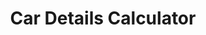 ---
# head
title: 'Car Details Calculator'
description: 'Calculator for vehicle monthly lease and payment'

# site
social: {
  facebookUrl: 'https://www.facebook.com/someurl',
  twitterUrl: 'https://www.twitter.com/someUrl',
  youtubeUrl: 'https://www.youtube.com/someUrl',
  instagramUrl: 'https://www.instagram.com/someUrl',
  linkedInUrl: 'https://www.linkedIn.com/someUrl',
}

# disclaimer
disclaimer: {
  logo: '../imag/logo-footer.svg',
  madeBy: 'Automotive dealer website by 3-2-1 Ignition',
  copyright: '2018-2019  3-2-1 Ignition, LCC'
}

# footer
footer: {
  address: '92 35 Granville St,Fairfield, CT 06824',
  phone: '839-123-111',
  email: 'info@dealership.com',
  menuItems: [
    { text: 'Home', url: '/' },
    { text: 'Find a car', url: '/search' },
    { text: 'Get pre-approval', url: 'pre-approval' },
    { text: 'Sell your car', url: 'sell-car' },
    { text: 'Services', url: '#' },
    { text: 'Terms &amp; conditions', url: '#' },
  ],
}

# header
header: {
  #assets
  logoUrl: '../imag/snl-logo.png',
  brandUrl: '',
  # mobile buttons
  mobileButtons: [
    { text: 'SALES', url: '/sell-car' },
    { text: 'SERVICES', url: '#' },
    { text: 'DIRECTION', url: '#' },
  ],
  #slides
  slides: ['/imag/carro.jpg', '/imag/carro.jpg', '/imag/carro.jpg'],
  # top-bar
  address: '101 SW Grady Way, Renton, WA 98057',
  phone: '839-123-111',
  schedule: 'Open today! 8:00 AM - 6:00 PM',
  # menu items
  menuItems: [
    { text: 'Find your next car', url: '#!', subItems: [
        { text: 'All inventory', url: '/search'},
        { text: 'All new', url: '#', subItems: [
            { text: 'All inventory', url: '/search'},
            { text: 'By body type', url: '/bodytype-search'},
        ]},
        { text: 'All Pre-owned', url: '#', subItems: [
          { text: 'All inventory', url: '/search'},
          { text: 'By body type', url: '/bodytype-search'},
          { text: 'Under $15,000', url: '#'},
        ]},
        { text: 'Commercial', url: '#'},
    ]},
    { text: 'Finance your car', url: '#', selected: true, subItems: [
      { text: 'Get pre-approved', url: '/pre-approved'},
      { text: 'Car loan calculator', url: '/calculator'},
    ]},
    { text: 'Sell your car', url: '#', subItems: [
      { text: 'We''ll buy your car', url: '/sell-car'},
      { text: 'Get trade-in value', url: '/prepare'},
    ]}, 
  ],
  # search input
  searchPlaceholder: 'Find your next car',
}

# get-in-touch
getInTouch: {
  title: 'Get in touch',
  address: '92 35 Grandville St, Fairfield, CT 06824',
  phone: '839-123-111',
  email: 'service@dealership.com',
  servicesPhone: '839-123-111',
  servicesEmail: 'service@dealership.com',
  openingWeekDays: '10:00 - 22:00',
  openingSaturdays: '09:00 - 23:00',
  openingSundays: '10:00 - 22:00'
}

#footer
footerContact: {
  mobileElements: [
    { name: 'Car payment calculator', url: '/calculator' },
    { name: 'Find a car', url: '/search' },
    { name: 'Get pre-approved', url: '/pre-approved' },
    { name: 'Sell your car', url: '/sell-car' },
    { name: 'Terms & conditions', url: '#!' },
  ],
  rowOne: {
    title: 'Links',
    elements: [
      { name: 'Home', link: '/' },
      { name: 'Sell your car', link: '/sell-car' },
      { name: 'Find a car', link: '/search' },
      { name: 'Services', link: '#!' },
      { name: 'Get pre-approval', link: '/pre-approved' },
      { name: 'Terms & Conditions', link: '#!' }
    ]
  },
  rowTwo: {
    title: 'Contacts',
    phone: '839-923-111',
    email: 'info@dealership.com',
    location: '920 S.W. Grady Way, Renton, WA, 98057',
    mapsUrl: 'https://goo.gl/maps/9p6DrwbY29k'
  },
  rowThree: {
    title: 'Stay Updated',
    inputPlaceholder: 'Your email address',
  }
}

firstSection: {
  title: 'Estimate Your Payments'
}

layout: details-calculator

---